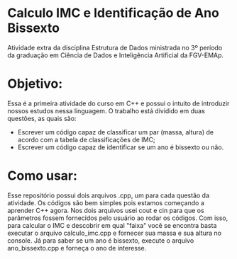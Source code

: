 # Calculo IMC e Identificação de Ano Bissexto

Atividade extra da disciplina Estrutura de Dados ministrada no 3º período da graduação em Ciência de Dados e Inteligência Artificial da FGV-EMAp.

# Objetivo:

Essa é a primeira atividade do curso em C++ e possui o intuito de introduzir nossos estudos nessa linguagem. 
O trabalho está dividido em duas questões, as quais são:

- Escrever um código capaz de classificar um par (massa, altura) de acordo com a tabela de classificações de IMC;
- Escrever um código capaz de identificar se um ano é bissexto ou não.

# Como usar:

Esse repositório possui dois arquivos .cpp, um para cada questão da atividade.
Os códigos são bem simples pois estamos começando a aprender C++ agora.
Nos dois arquivos usei cout e cin para que os parâmetros fossem fornecidos pelo usuário ao rodar os códigos. 
Com isso, para calcular o IMC e descobrir em qual "faixa" você se encontra basta executar o arquivo calculo_imc.cpp e fornecer sua massa e sua altura no console.
Já para saber se um ano é bissexto, execute o arquivo ano_bissexto.cpp e forneça o ano de interesse.
